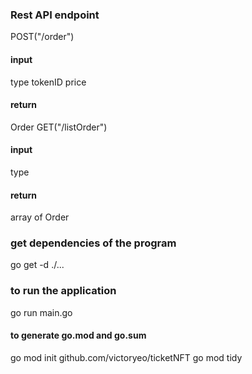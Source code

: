 ### Rest API endpoint
POST("/order")
#### input
type 
tokenID
price
#### return
Order
GET("/listOrder")
#### input
type
#### return
array of Order

### get dependencies of the program
go get -d ./...
### to run the application
go run main.go 

#### to generate go.mod and go.sum
go mod init github.com/victoryeo/ticketNFT
go mod tidy